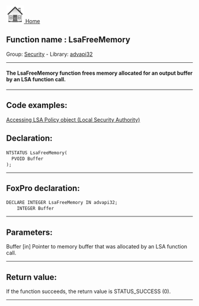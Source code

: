 [<img src="../../images/home.png"> Home ](https://github.com/VFPX/Win32API)  

## Function name : LsaFreeMemory
Group: [Security](../../functions_group.md#Security)  -  Library: [advapi32](../../../libraries.md#advapi32)  
***  


#### The LsaFreeMemory function frees memory allocated for an output buffer by an LSA function call.
***  


## Code examples:
[Accessing LSA Policy object (Local Security Authority)](../../samples/sample_427.md)  

## Declaration:
```foxpro  
NTSTATUS LsaFreeMemory(
  PVOID Buffer
);  
```  
***  


## FoxPro declaration:
```foxpro  
DECLARE INTEGER LsaFreeMemory IN advapi32;
	INTEGER Buffer  
```  
***  


## Parameters:
Buffer 
[in] Pointer to memory buffer that was allocated by an LSA function call.  
***  


## Return value:
If the function succeeds, the return value is STATUS_SUCCESS (0).  
***  

